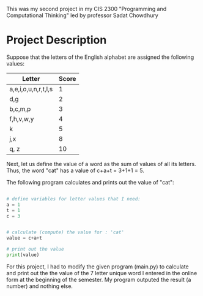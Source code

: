 This was my second project in my CIS 2300 "Programming and Computational Thinking" led by professor Sadat Chowdhury

# Project Description

Suppose that the letters of the English alphabet are assigned the following values: 

| Letter              | Score |
|---------------------|-------|
| a,e,i,o,u,n,r,t,l,s | 1     |
| d,g                 | 2     |
| b,c,m,p             | 3     |
| f,h,v,w,y           | 4     |
| k                   | 5     |
| j,x                 | 8     |
| q, z                | 10    |


Next, let us define the value of a word as the sum of values of all its letters. Thus, the word "cat" has a value of c+a+t = 3+1+1 = 5.

The following program calculates and prints out the value of "cat":

```python

# define variables for letter values that I need:
a = 1
t = 1
c = 3


# calculate (compute) the value for : 'cat'
value = c+a+t

# print out the value
print(value)

```

For this project, I had to modify the given program (main.py) to calculate and print out the the value of the 7 letter unique word I entered in the online form at the beginning of the semester. My program outputed the result (a number) and nothing else.



